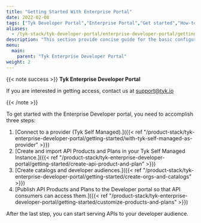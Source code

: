 ```yaml
---
title: "Getting Started With Enterprise Portal"
date: 2022-02-08
tags: ["Tyk Developer Portal","Enterprise Portal","Get started","How-to"]
aliases:
  - /tyk-stack/tyk-developer-portal/enterprise-developer-portal/getting-started-with-enterprise-portal/getting-started-with-enterprise-portal
description: "This section provide concise guide for the basic configuration of the portal"
menu:
  main:
    parent: "Tyk Enterprise Developer Portal"
weight: 2
---
```

{{< note success >}}
**Tyk Enterprise Developer Portal**

If you are interested in getting access, contact us at [support@tyk.io](<mailto:support@tyk.io?subject=Tyk Enterprise Portal Beta>)

{{< /note >}}


To get started with the Enterprise Developer portal, you need to accomplish three steps:

1. [Connect to a provider (Tyk Self Managed).]({{< ref "/product-stack/tyk-enterprise-developer-portal/getting-started/with-tyk-self-managed-as-provider" >}})
2. [Create and import API Products and Plans in your Tyk Self Managed Instance.]({{< ref "/product-stack/tyk-enterprise-developer-portal/getting-started/create-api-product-and-plan" >}})
3. [Create catalogs and developer audiences.]({{< ref "/product-stack/tyk-enterprise-developer-portal/getting-started/create-orgs-and-catalogs" >}})
4. [Publish API Products and Plans to the Developer portal so that API consumers can access them.]({{< ref "/product-stack/tyk-enterprise-developer-portal/getting-started/customize-products-and-plans" >}})

After the last step, you can start serving APIs to your developer audience.